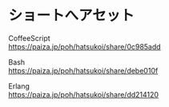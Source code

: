 ショートへアセット
=================


CoffeeScript  
https://paiza.jp/poh/hatsukoi/share/0c985add  
  
  
Bash  
https://paiza.jp/poh/hatsukoi/share/debe010f  
  
  
Erlang  
https://paiza.jp/poh/hatsukoi/share/dd214120  
